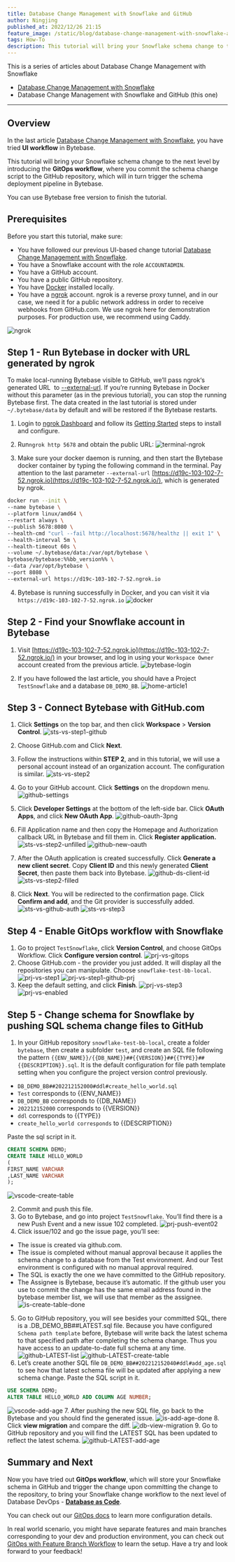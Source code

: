 ```yaml
---
title: Database Change Management with Snowflake and GitHub
author: Ningjing
published_at: 2022/12/26 21:15
feature_image: /static/blog/database-change-management-with-snowflake-and-github/db-change-snowflake-github.webp
tags: How-To
description: This tutorial will bring your Snowflake schema change to the next level by introducing the GitOps workflow, where you commit the schema change script to the GitHub repository, which will in turn trigger the schema deployment pipeline in Bytebase.
---
```


This is a series of articles about Database Change Management with Snowflake

- [Database Change Management with Snowflake](/blog/database-change-management-with-snowflake)
- Database Change Management with Snowflake and GitHub (this one)

---

## Overview

In the last article [Database Change Management with Snowflake](/blog/database-change-management-with-snowflake), you have tried **UI workflow** in Bytebase.

This tutorial will bring your Snowflake schema change to the next level by introducing the **GitOps workflow**, where you commit the schema change script to the GitHub repository, which will in turn trigger the schema deployment pipeline in Bytebase.

You can use Bytebase free version to finish the tutorial.

## Prerequisites

Before you start this tutorial, make sure:

- You have followed our previous UI-based change tutorial [Database Change Management with Snowflake](/blog/database-change-management-with-snowflake).
- You have a Snowflake account with the role `ACCOUNTADMIN`.
- You have a GitHub account.
- You have a public GitHub repository.
- You have [Docker](https://www.docker.com/) installed locally.
- You have a [ngrok](http://ngrok.com/) account. ngrok is a reverse proxy tunnel, and in our case, we need it for a public network address in order to receive webhooks from GitHub.com. We use ngrok here for demonstration purposes. For production use, we recommend using Caddy.

![ngrok](/static/blog/database-change-management-with-snowflake-and-github/ngrok.webp)

## Step 1 - Run Bytebase in docker with URL generated by ngrok

To make local-running Bytebase visible to GitHub, we’ll pass ngrok‘s generated URL  to [--external-url](/docs/get-started/install/external-url). If you’re running Bytebase in Docker without this parameter (as in the previous tutorial), you can stop the running Bytebase first. The data created in the last tutorial is stored under `~/.bytebase/data` by default and will be restored if the Bytebase restarts.

1. Login to [ngrok Dashboard](https://dashboard.ngrok.com/) and follow its [Getting Started](https://dashboard.ngrok.com/get-started/setup) steps to install and configure.

2. Run`ngrok http 5678` and obtain the public URL:
![terminal-ngrok](/static/blog/database-change-management-with-snowflake-and-github/terminal-ngrok.webp)

3. Make sure your docker daemon is running, and then start the Bytebase docker container by typing the following command in the terminal. Pay attention to the last parameter `--external-url` [https://d19c-103-102-7-52.ngrok.io](https://d19c-103-102-7-52.ngrok.io/), which is generated by ngrok.

````bash
docker run --init \
--name bytebase \
--platform linux/amd64 \
--restart always \
--publish 5678:8080 \
--health-cmd "curl --fail http://localhost:5678/healthz || exit 1" \
--health-interval 5m \
--health-timeout 60s \
--volume ~/.bytebase/data:/var/opt/bytebase \
bytebase/bytebase:%%bb_version%% \
--data /var/opt/bytebase \
--port 8080 \
--external-url https://d19c-103-102-7-52.ngrok.io
````
4. Bytebase is running successfully in Docker, and you can visit it via `https://d19c-103-102-7-52.ngrok.io`
![docker](/static/blog/database-change-management-with-snowflake-and-github/docker.webp)
    
## Step 2 - Find your Snowflake account in Bytebase

1. Visit [https://d19c-103-102-7-52.ngrok.io](https://d19c-103-102-7-52.ngrok.io/) in your browser, and log in using your `Workspace Owner` account created from the previous article.
![bytebase-login](/static/blog/database-change-management-with-snowflake-and-github/bytebase-login.webp)

2. If you have followed the last article, you should have a Project `TestSnowflake` and a database `DB_DEMO_BB`.
![home-article1](/static/blog/database-change-management-with-snowflake-and-github/home-article1.webp)

## Step 3 - Connect Bytebase with GitHub.com

1. Click **Settings** on the top bar, and then click **Workspace** > **Version Control**.
![sts-vs-step1-github](/static/blog/database-change-management-with-snowflake-and-github/sts-vs-step1-github.webp)

2. Choose GitHub.com and Click **Next**.

3. Follow the instructions within **STEP 2**, and in this tutorial, we will use a personal account instead of an organization account. The configuration is similar.
![sts-vs-step2](/static/blog/database-change-management-with-snowflake-and-github/sts-vs-step2.webp)

4. Go to your GitHub account. Click **Settings** on the dropdown menu.
![github-settings](/static/blog/database-change-management-with-snowflake-and-github/github-settings.webp) 

5. Click **Developer Settings** at the bottom of the left-side bar. Click **OAuth Apps**, and click **New OAuth App**.
![github-oauth-3png](/static/blog/database-change-management-with-snowflake-and-github/github-oauth-3png.webp)

6. Fill Application name and then copy the Homepage and Authorization callback URL in Bytebase and fill them in. Click **Register application.**
![sts-vs-step2-unfilled](/static/blog/database-change-management-with-snowflake-and-github/sts-vs-step2-unfilled.webp) 
![github-new-oauth](/static/blog/database-change-management-with-snowflake-and-github/github-new-oauth.webp)

7. After the OAuth application is created successfully. Click **Generate a new client secret**. Copy **Client ID** and this newly generated **Client Secret**, then paste them back into Bytebase.
![github-ds-client-id](/static/blog/database-change-management-with-snowflake-and-github/github-ds-client-id.webp)
![sts-vs-step2-filled](/static/blog/database-change-management-with-snowflake-and-github/sts-vs-step2-filled.webp)

8. Click **Next**. You will be redirected to the confirmation page. Click **Confirm and add**, and the Git provider is successfully added.
![sts-vs-github-auth](/static/blog/database-change-management-with-snowflake-and-github/sts-vs-github-auth.webp)
![sts-vs-step3](/static/blog/database-change-management-with-snowflake-and-github/sts-vs-step3.webp)

## Step 4 - Enable GitOps workflow with Snowflake

1. Go to project `TestSnowflake`, click **Version Control**, and choose GitOps Workflow. Click **Configure version control**.
![prj-vs-gitops](/static/blog/database-change-management-with-snowflake-and-github/prj-vs-gitops.webp)
2. Choose GitHub.com - the provider you just added. It will display all the repositories you can manipulate. Choose `snowflake-test-bb-local`.
![prj-vs-step1](/static/blog/database-change-management-with-snowflake-and-github/prj-vs-step1.webp)
![prj-vs-step1-github-prj](/static/blog/database-change-management-with-snowflake-and-github/prj-vs-step1-github-prj.webp)
3. Keep the default setting, and click **Finish**.
![prj-vs-step3](/static/blog/database-change-management-with-snowflake-and-github/prj-vs-step3.webp)
![prj-vs-enabled](/static/blog/database-change-management-with-snowflake-and-github/prj-vs-enabled.webp)

## Step 5 - Change schema for Snowflake by pushing SQL schema change files to GitHub

1. In your GitHub repository `snowflake-test-bb-local`, create a folder `bytebase`, then create a subfolder `test`, and create an SQL file following the pattern `{{ENV_NAME}}/{{DB_NAME}}##{{VERSION}}##{{TYPE}}##{{DESCRIPTION}}.sql`. It is the default configuration for file path template setting when you configure the project version control previously.

- `DB_DEMO_BB##202212152000#ddl#create_hello_world.sql`
- `Test` corresponds to {{ENV_NAME}}
- `DB_DEMO_BB` corresponds to {{DB_NAME}}
- `202212152000` corresponds to {{VERSION}}
- `ddl` corresponds to {{TYPE}}
- `create_hello_world corresponds` to {{DESCRIPTION}}

Paste the sql script in it.

````SQL
CREATE SCHEMA DEMO;
CREATE TABLE HELLO_WORLD
(
FIRST_NAME VARCHAR
,LAST_NAME VARCHAR
);
````
![vscode-create-table](/static/blog/database-change-management-with-snowflake-and-github/vscode-create-table.webp)

2. Commit and push this file.
3. Go to Bytebase, and go into project `TestSnowflake`. You’ll find there is a new Push Event and a new issue 102 completed.
![prj-push-event02](/static/blog/database-change-management-with-snowflake-and-github/prj-push-event02.webp)
4. Click issue/102 and go the issue page, you’ll see:
- The issue is created via github.com.
- The issue is completed without manual approval because it applies the schema change to a database from the Test environment. And our Test environment is configured with no manual approval required.
- The SQL is exactly the one we have committed to the GitHub repository.
- The Assignee is Bytebase, because it’s automatic. If the github user you use to commit the change has the same email address found in the bytebase member list, we will use that member as the assignee.
![is-create-table-done](/static/blog/database-change-management-with-snowflake-and-github/is-create-table-done.webp)
5. Go to GitHub repository, you will see besides your committed SQL, there is a .DB_DEMO_BB##LATEST.sql file. Because you have configured `Schema path template` before, Bytebase will write back the latest schema to that specified path after completing the schema change. Thus you have access to an update-to-date full schema at any time.
![github-LATEST-list](/static/blog/database-change-management-with-snowflake-and-github/github-LATEST-list.webp)
![github-LATEST-create-table](/static/blog/database-change-management-with-snowflake-and-github/github-LATEST-create-table.webp)
6. Let’s create another SQL file `DB_DEMO_BB##202212152040#ddl#add_age.sql` to see how that latest schema file will be updated after applying a new schema change. Paste the SQL script in it.

````SQL
USE SCHEMA DEMO;
ALTER TABLE HELLO_WORLD ADD COLUMN AGE NUMBER;
````
![vscode-add-age](/static/blog/database-change-management-with-snowflake-and-github/vscode-add-age.webp)
7. After pushing the new SQL file, go back to the Bytebase and you should find the generated issue.
![is-add-age-done](/static/blog/database-change-management-with-snowflake-and-github/is-add-age-done.webp)
8. Click **view migration** and compare the diff.
![db-view-migration](/static/blog/database-change-management-with-snowflake-and-github/db-view-migration.webp)
9. Go to GitHub repository and you will find the LATEST SQL has been updated to reflect the latest schema.
![github-LATEST-add-age](/static/blog/database-change-management-with-snowflake-and-github/github-LATEST-add-age.webp)

## Summary and Next
Now you have tried out **GitOps workflow**, which will store your Snowflake schema in GitHub and trigger the change upon committing the change to the repository, to bring your Snowflake change workflow to the next level of Database DevOps - [**Database as Code**](/blog/database-as-code).

You can check out our [GitOps docs](docs/vcs-integration/overview) to learn more configuration details.

In real world scenario, you might have separate features and main branches corresponding to your dev and production environment, you can check out [GitOps with Feature Branch Workflow](/docs/how-to/workflow/gitops-feature-branch) to learn the setup. Have a try and look forward to your feedback!
